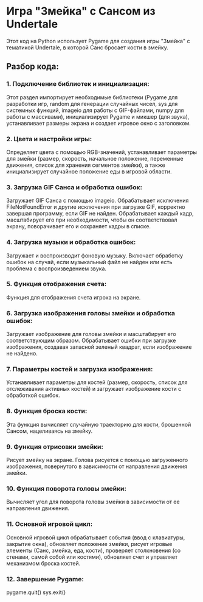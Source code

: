 # Игра "Змейка" с Сансом из Undertale

Этот код на Python использует Pygame для создания игры "Змейка" с тематикой Undertale, в которой Санс бросает кости в змейку.

## Разбор кода:

### 1. Подключение библиотек и инициализация:

Этот раздел импортирует необходимые библиотеки (Pygame для разработки игр, random для генерации случайных чисел, sys для системных функций, imageio для работы с GIF-файлами, numpy для работы с массивами), инициализирует Pygame и микшер (для звука), устанавливает размеры экрана и создает игровое окно с заголовком.

### 2. Цвета и настройки игры:

Определяет цвета с помощью RGB-значений, устанавливает параметры для змейки (размер, скорость, начальное положение, переменные движения, список для хранения сегментов змейки), а также инициализирует случайное положение еды в игровой области.

### 3. Загрузка GIF Санса и обработка ошибок:

Загружает GIF Санса с помощью imageio. Обрабатывает исключения FileNotFoundError и другие исключения при загрузке GIF, корректно завершая программу, если GIF не найден. Обрабатывает каждый кадр, масштабирует его при необходимости, чтобы он соответствовал экрану, поворачивает его и сохраняет кадры в списке.

### 4. Загрузка музыки и обработка ошибок:

Загружает и воспроизводит фоновую музыку. Включает обработку ошибок на случай, если музыкальный файл не найден или есть проблема с воспроизведением звука.

### 5. Функция отображения счета:

Функция для отображения счета игрока на экране.

### 6. Загрузка изображения головы змейки и обработка ошибок:

Загружает изображение для головы змейки и масштабирует его соответствующим образом. Обрабатывает ошибки при загрузке изображения, создавая запасной зеленый квадрат, если изображение не найдено.

### 7. Параметры костей и загрузка изображения:

Устанавливает параметры для костей (размер, скорость, список для отслеживания активных костей) и загружает изображение кости с обработкой ошибок.

### 8. Функция броска кости:

Эта функция вычисляет случайную траекторию для кости, брошенной Сансом, нацеливаясь на змейку.

### 9. Функция отрисовки змейки:

Рисует змейку на экране. Голова рисуется с помощью загруженного изображения, повернутого в зависимости от направления движения змейки.

### 10. Функция поворота головы змейки:

Вычисляет угол для поворота головы змейки в зависимости от ее направления движения.


### 11. Основной игровой цикл:

Основной игровой цикл обрабатывает события (ввод с клавиатуры, закрытие окна), обновляет положение змейки, рисует игровые элементы (Санс, змейка, еда, кости), проверяет столкновения (со стенами, самой собой или костями), обновляет счет и управляет механизмом броска костей.

### 12. Завершение Pygame:
pygame.quit()
sys.exit()
